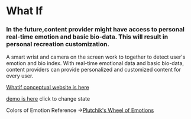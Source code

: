 # What If
### In the future,content provider might have access to personal real-time emotion and basic bio-data. This will result in personal recreation customization.


A smart wrist and camera on the screen work to together to detect user's emotion and bio index. With real-time emotional data and basic bio-data, content providers can provide personalized and customized content for every user.


[Whatif conceptual website is here](https://sssirius.github.io/niel_DM_final/whatif/home.html)


[demo is here](https://invis.io/SEEX6R69M#/268900173_Got_Happy)
click to change state

Colors of Emotion Reference ->[Plutchik's Wheel of Emotions](https://en.wikipedia.org/wiki/Contrasting_and_categorization_of_emotions#Plutchik.27s_wheel_of_emotions)